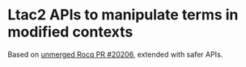 # Ltac2 APIs to manipulate terms in modified contexts

Based on [unmerged Rocq PR
#20206](https://github.com/rocq-prover/rocq/pull/20206), extended with
safer APIs.
